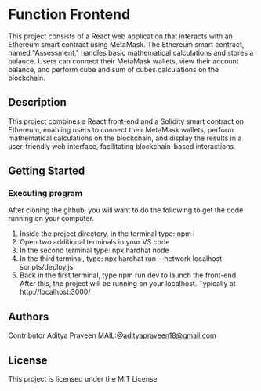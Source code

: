 # Function Frontend

This project consists of a React web application that interacts with an Ethereum smart contract using MetaMask. The Ethereum smart contract, named "Assessment," handles basic mathematical calculations and stores a balance. Users can connect their MetaMask wallets, view their account balance, and perform cube and sum of cubes calculations on the blockchain.

## Description


This project combines a React front-end and a Solidity smart contract on Ethereum, enabling users to connect their MetaMask wallets, perform mathematical calculations on the blockchain, and display the results in a user-friendly web interface, facilitating blockchain-based interactions.
## Getting Started

### Executing program

After cloning the github, you will want to do the following to get the code running on your computer.

1. Inside the project directory, in the terminal type: npm i
2. Open two additional terminals in your VS code
3. In the second terminal type: npx hardhat node
4. In the third terminal, type: npx hardhat run --network localhost scripts/deploy.js
5. Back in the first terminal, type npm run dev to launch the front-end.
After this, the project will be running on your localhost. 
Typically at http://localhost:3000/
   

## Authors

Contributor Aditya Praveen MAIL:@adityapraveen18@gmail.com


## License

This project is licensed under the MIT License 


